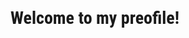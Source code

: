 <link href="https://fonts.googleapis.com/css2?family=Roboto+Condensed&display=swap" rel="stylesheet">

<h1 class="welcome">Welcome to my preofile!</h1>

<style>
.welcome{
  font-family: 'Roboto Condensed', sans-serif;
}
</style>

